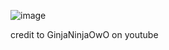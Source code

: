 ![image](https://github.com/user-attachments/assets/152bbd0e-9c95-4847-92a5-99711bd2597d)

credit to GinjaNinjaOwO on youtube
